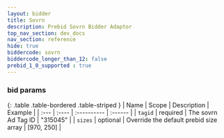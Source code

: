 ```yaml
---
layout: bidder
title: Sovrn
description: Prebid Sovrn Bidder Adaptor
top_nav_section: dev_docs
nav_section: reference
hide: true
biddercode: sovrn
biddercode_longer_than_12: false
prebid_1_0_supported : true
---
```




### bid params

{: .table .table-bordered .table-striped }
| Name | Scope | Description | Example |
| :--- | :---- | :---------- | :------ |
| `tagid` | required | The sovrn Ad Tag ID | "315045" |
| `sizes` | optional | Override the default prebid size array | [970, 250] |
